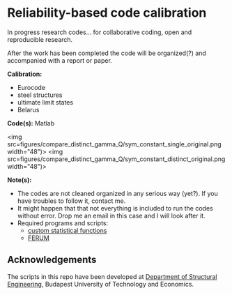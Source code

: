 Reliability-based code calibration
==============

In progress research codes... for collaborative coding, open and reproducible research.

After the work has been completed the code will be organized(?) and accompanied with a report or paper.

__Calibration:__
* Eurocode
* steel structures
* ultimate limit states
* Belarus

__Code(s):__ Matlab

<img src=figures/compare_distinct_gamma_Q/sym_constant_single_original.png width="48")>
<img src=figures/compare_distinct_gamma_Q/sym_constant_distinct_original.png width="48")>

__Note(s):__ 
* The codes are not cleaned organized in any serious way (yet?). If you have troubles to follow it, contact me.
* It might happen that that not everything is included to run the codes without error. Drop me an email in this case and I will look after it.
* Required programs and scripts:
	* [custom statistical functions](https://github.com/rozsasarpi/Statistics---Matlab)
	* [FERUM](http://www.ifma.fr/FERUM)


  
Acknowledgements
----------------

The scripts in this repo have been developed at [Department of Structural Engineering](http://www.epito.bme.hu/hidak-es-szerkezetek-tanszek), Budapest University of Technology and Economics.

